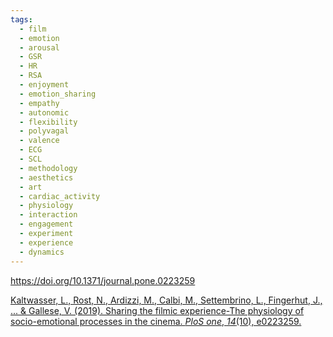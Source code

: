 ```yaml
---
tags:
  - film
  - emotion
  - arousal
  - GSR
  - HR
  - RSA
  - enjoyment
  - emotion_sharing
  - empathy
  - autonomic
  - flexibility
  - polyvagal
  - valence
  - ECG
  - SCL
  - methodology
  - aesthetics
  - art
  - cardiac_activity
  - physiology
  - interaction
  - engagement
  - experiment
  - experience
  - dynamics
---
```


https://doi.org/10.1371/journal.pone.0223259

[Kaltwasser, L., Rost, N., Ardizzi, M., Calbi, M., Settembrino, L., Fingerhut, J., ... & Gallese, V. (2019). Sharing the filmic experience-The physiology of socio-emotional processes in the cinema. _PloS one_, _14_(10), e0223259.](https://journals.plos.org/plosone/article/file?id=10.1371/journal.pone.0223259&type=printable)